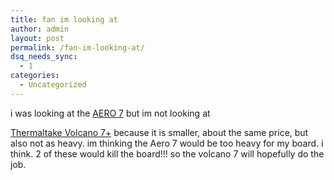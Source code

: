 ```yaml
---
title: fan im looking at
author: admin
layout: post
permalink: /fan-im-looking-at/
dsq_needs_sync:
  - 1
categories:
  - Uncategorized
---
```

i was looking at the [AERO 7][1] but im not looking at

[Thermaltake Volcano 7+][2] because it is smaller, about the same price, but also not as heavy. im thinking the Aero 7 would be too heavy for my board. i think. 2 of these would kill the board!!! so the volcano 7 will hopefully do the job.

 [1]: http://godonlyknows.lotas-smartman.net/index.php?q=Cooler+Master+AERO+7%2B+AMD+
 [2]: http://www.thermaltake.com/products/heatsink/v7plus.htm